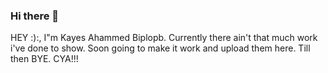 ### Hi there 👋
HEY :):, I"m Kayes Ahammed Biplopb. 
Currently there ain't that much work i've done to show. 
Soon going to make it work and upload them here. 
Till then BYE.
CYA!!!
<!--
**KayesBiplob/KayesBiplob** is a ✨ _special_ ✨ repository because its `README.md` (this file) appears on your GitHub profile.

Here are some ideas to get you started:

- 🔭 I’m currently working on ...
- 🌱 I’m currently learning ...
- 👯 I’m looking to collaborate on ...
- 🤔 I’m looking for help with ...
- 💬 Ask me about ...
- 📫 How to reach me: ...
- 😄 Pronouns: ...
- ⚡ Fun fact: ...
-->
